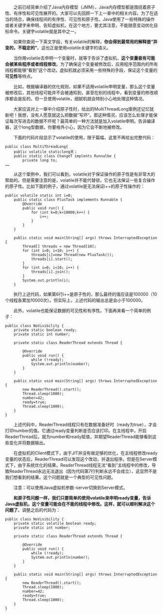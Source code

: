 &emsp;&emsp;之前已经简单介绍了Java内存模型（JMM），Java内存模型都是围绕着原子性、有序性和可见性展开的。大家可以先回顾一下上一章中的相关内容。为了在适当的场合，确保线程间的有序性、可见性和原子性。Java使用了一些特殊的操作或者关键字来申明、告知虚拟机，在这个地方，要尤其注意，不能随意变动优化目标命令。关键字volatile就是其中之一。

&emsp;&emsp;如果你查阅一下英文字段，有关volatile的解释，**你会得到最常用的解释是“异变的，不稳定的”**。这也正是使用volatile关键字的语义。

&emsp;&emsp;当你用volatile去申明一个变量时，就等于告诉了虚拟机，**这个变量极有可能会被某些程序或者线程修改**。为了确保这个变量被修改后，应用程序范围内的所有线程都能够“看到”这个改动，虚拟机就必须采用一些特殊的手段，保证这个变量的**可见性**等特点。

&emsp;&emsp;比如，根据编译器的优化规则，如果不适用volatile申明变量，那么这个变量被修改后，其他线程可能并不会被通知到，甚至在别的线程中，看到变量的修改顺序都会是反的。但一旦使用volatile，细腻机就会特别小心地处理这种情况。

&emsp;&emsp;大家应该对上一章中介绍原子性时，给出的MultiThreadLong案例还记忆犹新吧！我想，没有人愿意就这么把数据“写坏”。那这种情况，应该怎么处理才能保证每次写进去的数据不坏呢？最简单的一种方法就是加入volatile申明，告诉编译器，这个long型数据，你要格外小心，因为它会不断地被修改。

&emsp;&emsp;下面的代码片段显示了volatile的使用，限于篇幅，这里不再给出完整代码：
```
public class MultiThreadLong{
    public volatile staticlong天；
    public static class ChangeT implents Runnalbe {
        private long to;
……
```

&emsp;&emsp;从这个案例中，我们可以看到，volatile对于保证操作的原子性是有非常大的帮助的。但是需要注意的是，volatile并不能代替锁，它也无法保证一些复合操作的原子性。比如下面的例子，通过volatile是无法保证i++的原子性操作的：
```
public volatile static int i=0;
    public static class PlusTask implements Runnable {
        @Override
        public void run() {
            for (int k=0;k<10000;k++) {
                i++;
            }
        }
    }

    public static void main(String[] args) throws InterruptedException {
        Thread[] threads = new Thread[10];
        for (int i=0; i<10; i++) {
            threads[i]=new Thread(new PlusTask());
            threads[i].start();
        }
        for (int i=0; i<10; i++) {
            threads[i].join();
        }
        System.out.println(i);
    }
```

&emsp;&emsp;执行上述代码，如果第6行i++是原子性的，那么最终的值应该是100000（10个线程各累加10000次）。但实际上，上述代码的输出总是会小于100000。

&emsp;&emsp;此外，volatile也能保证数据的可见性和有序性。下面再来看一个简单的例子：
```
public class NoVisibility {
    private static boolean ready;
    private static int number;

    private static class ReaderThread extends Thread {

        @Override
        public void run() {
            while (!ready);
            System.out.println(number);
        }
    }

    public static void main(String[] args) throws InterruptedException {
        new ReaderThread().start();
        Thread.sleep(1000);
        number=42;
        ready=true;
        Thread.sleep(1000);
    }
}
```

&emsp;&emsp;上述代码中，ReaderThread线程只有在数据准备好时（ready为true），才会打印number的值。它通过ready变量判断是否应该打印。在主线程中，开启ReaderThread后，就为number和ready赋值，并期望ReaderThread能够看到这些变化并将数据输出。

&emsp;&emsp;在虚拟机的Client模式下，由于JIT并没有做足够的优化，在主线程修改ready变量的状态后，ReaderThread可以发现这个改动，并退出程序。但是在Server模式下，由于系统优化的结果，ReaderThread线程无法“看到”主线程中的修改，导致ReaderThread永远无法退出（因为代码第7行判断永远不会成立），这显然不是我们想看到的结果。这个问题就是一个典型的可见性问题。

&emsp;&emsp;注意：可以使用Java虚拟机参数-server切换到Server模式。

&emsp;&emsp;**和原子性问题一样，我们只要简单的使用volatile来申明ready变量，告诉Java虚拟机，这个变量可能会在不能的线程中修改。这样，就可以顺利解决这个问题了**。调整之后的代码为：
```
public class NoVisibility {
    private static volatile boolean ready;
    private static int number;

    private static class ReaderThread extends Thread {

        @Override
        public void run() {
            while (!ready);
            System.out.println(number);
        }
    }

    public static void main(String[] args) throws InterruptedException {
        new ReaderThread().start();
        Thread.sleep(1000);
        number=42;
        ready=true;
        Thread.sleep(1000);
    }
}
```
